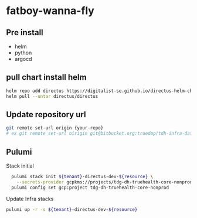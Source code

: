# fatboy-wanna-fly

## Pre install

- helm
- python
- argocd

## pull chart install helm

```sh
helm repo add directus https://digitalist-se.github.io/directus-helm-chart/
helm pull --untar directus/directus 
```

## Update repository url

```sh
git remote set-url origin {your-repo}
# ex git remote set-url oirigin git@bitbucket.org:truedmp/tdh-infra-database.git
```

## Pulumi

Stack initial

```sh
  pulumi stack init ${tenant}-directus-dev-${resource} \
    --secrets-provider gcpkms://projects/tdg-dh-truehealth-core-nonprod/locations/asia-southeast1/keyRings/pulumi-stack/cryptoKeys/default-key
  pulumi config set gcp:project tdg-dh-truehealth-core-nonprod

```

Update Infra stacks 
```sh
pulumi up -r -s ${tenant}-directus-dev-${resource} 

```
